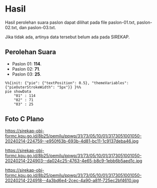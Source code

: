 # Hasil

Hasil perolehan suara paslon dapat dilihat pada file paslon-01.txt, paslon-02.txt, dan paslon-03.txt.

Jika tidak ada, artinya data tersebut belum ada pada SIREKAP.

## Perolehan Suara

 * Paslon 01: **114**.
 * Paslon 02: **71**.
 * Paslon 03: **25**.

```mermaid
%%{init: {"pie": {"textPosition": 0.5}, "themeVariables": {"pieOuterStrokeWidth": "5px"}} }%%
pie showData
    "01" : 114
    "02" : 71
    "03" : 25
```
## Foto C Plano

https://sirekap-obj-formc.kpu.go.id/8b25/pemilu/ppwp/31/73/05/10/01/3173051001050-20240214-224759--e950f63b-693b-4d81-bc11-1c9137deba46.jpg

https://sirekap-obj-formc.kpu.go.id/8b25/pemilu/ppwp/31/73/05/10/01/3173051001050-20240214-224903--da024c25-4763-4e65-b8c9-1ebb6b5aed1c.jpg

https://sirekap-obj-formc.kpu.go.id/8b25/pemilu/ppwp/31/73/05/10/01/3173051001050-20240214-224918--4a3bd6e4-2cec-4a90-a81f-725ec2bf4610.jpg
